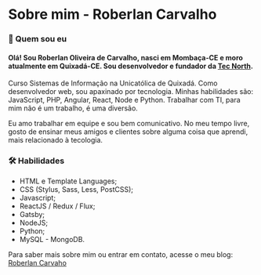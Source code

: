 # Sobre mim - Roberlan Carvalho

### 💬 Quem sou eu

#### Olá! Sou Roberlan Oliveira de Carvalho, nasci em Mombaça-CE e moro atualmente em Quixadá-CE. Sou desenvolvedor e fundador da [Tec North](https://tecnorth.com.br/).

Curso Sistemas de Informação na Unicatólica de Quixadá. Como desenvolvedor web, sou apaxinado por tecnologia. Minhas habilidades são: JavaScript, PHP, Angular, React, Node e Python. Trabalhar com TI, para mim não é um trabalho, é uma diversão.

Eu amo trabalhar em equipe e sou bem comunicativo. No meu tempo livre, gosto de ensinar meus amigos e clientes sobre alguma coisa que aprendi, mais relacionado à tecologia.

### 🛠️ Habilidades
* HTML e Template Languages;
* CSS (Stylus, Sass, Less, PostCSS);
* Javascript;
* ReactJS / Redux / Flux;
* Gatsby;
* NodeJS;
* Python;
* MySQL - MongoDB.

Para saber mais sobre mim ou entrar em contato, acesse o meu blog: [Roberlan Carvaho](http://roberlancarvalho.com/)

<!--
**roberlancarvalho/roberlancarvalho** is a ✨ _special_ ✨ repository because its `README.md` (this file) appears on your GitHub profile.

Here are some ideas to get you started:

- 🔭 I’m currently working on ...
- 🌱 I’m currently learning ...
- 👯 I’m looking to collaborate on ...
- 🤔 I’m looking for help with ...
- 💬 Ask me about ...
- 📫 How to reach me: ...
- 😄 Pronouns: ...
- ⚡ Fun fact: ...
-->

